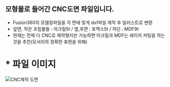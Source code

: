 ## 모형물로 들어간 CNC도면 파일입니다. 

- Fusion360의 모델링파일을 각 면에 맞게 dxf파일 제작 후 일러스트로 변환
- 앞면, 작은 조립물들 : 아크릴5t / 옆,후면 : 포맥스5t / 하단 : MDF9t
- 현재는 전체 다 CNC로 제작했지만 가능하면 아크릴과 MDF는 레이저 커팅을 하는 것을 추천(모서리의 정확한 표현을 위해)

# * 파일 이미지
![CNC제작 도면](https://github.com/user-attachments/assets/834a2619-4bf9-4450-88fe-c8feef1739b6)
